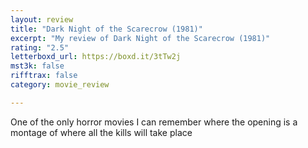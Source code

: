 ```yaml
---
layout: review
title: "Dark Night of the Scarecrow (1981)"
excerpt: "My review of Dark Night of the Scarecrow (1981)"
rating: "2.5"
letterboxd_url: https://boxd.it/3tTw2j
mst3k: false
rifftrax: false
category: movie_review

---
```


One of the only horror movies I can remember where the opening is a montage of where all the kills will take place